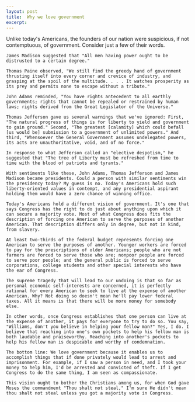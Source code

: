 ```yaml
---
layout: post
title:  Why we love government
excerpt:
---
```












Unlike today's Americans, the founders of our nation were suspicious, if not contemptuous, of government. Consider just a few of their words.

	James Madison suggested that "All men having power ought to be distrusted to a certain degree."

	Thomas Paine observed, "We still find the greedy hand of government thrusting itself into every corner and crevice of industry, and grasping at the spoil of the multitude. . . . It watches prosperity as its prey and permits none to escape without a tribute."

	John Adams reminded, "You have rights antecedent to all earthly governments; rights that cannot be repealed or restrained by human laws; rights derived from the Great Legislator of the Universe."

	Thomas Jefferson gave us several warnings that we've ignored: First, "The natural progress of things is for liberty to yield and government to gain ground." Second, "The greatest [calamity] which could befall [us would be] submission to a government of unlimited powers." And third, "Whensoever the General Government assumes undelegated powers, its acts are unauthoritative, void, and of no force."

	In response to what Jefferson called an "elective despotism," he suggested that "The tree of Liberty must be refreshed from time to time with the blood of patriots and tyrants."

	With sentiments like these, John Adams, Thomas Jefferson and James Madison became presidents. Could a person with similar sentiments win the presidency today? My guess is no. Today's Americans hold such liberty-oriented values in contempt, and any presidential aspirant holding them would have a zero chance of winning office.

	Today's Americans hold a different vision of government. It's one that says Congress has the right to do just about anything upon which it can secure a majority vote. Most of what Congress does fits the description of forcing one American to serve the purposes of another American. That description differs only in degree, but not in kind, from slavery.

	At least two-thirds of the federal budget represents forcing one American to serve the purposes of another. Younger workers are forced to pay for the prescriptions of older Americans; people who are not farmers are forced to serve those who are; nonpoor people are forced to serve poor people; and the general public is forced to serve corporations, college students and other special interests who have the ear of Congress.

	The supreme tragedy that will lead to our undoing is that so far as personal economic self-interests are concerned, it is perfectly rational for every American to seek to live at the expense of another American. Why? Not doing so doesn't mean he'll pay lower federal taxes. All it means is that there will be more money for somebody else.

	In other words, once Congress establishes that one person can live at the expense of another, it pays for everyone to try to do so. You say, "Williams, don't you believe in helping your fellow man?" Yes, I do. I believe that reaching into one's own pockets to help his fellow man is both laudable and praiseworthy. Reaching into another's pockets to help his fellow man is despicable and worthy of condemnation.

	The bottom line: We love government because it enables us to accomplish things that if done privately would lead to arrest and imprisonment. For example, if I saw a person in need, and I took your money to help him, I'd be arrested and convicted of theft. If I get Congress to do the same thing, I am seen as compassionate.

	This vision ought to bother the Christians among us, for when God gave Moses the commandment "Thou shalt not steal," I'm sure He didn't mean thou shalt not steal unless you got a majority vote in Congress.


